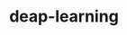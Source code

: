 ---
layout: posts_by_category
categories: deap-learning
title: deap-learning
permalink: /category/deap-learning
---